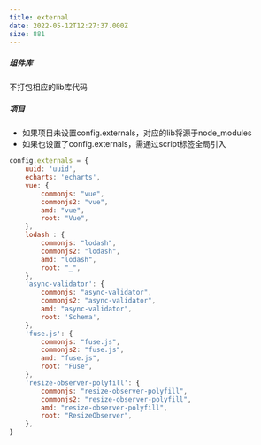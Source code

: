 ```yaml
---
title: external
date: 2022-05-12T12:27:37.000Z
size: 881
---
```

##### 组件库

不打包相应的lib库代码

##### 项目

- 如果项目未设置config.externals，对应的lib将源于node_modules
- 如果也设置了config.externals，需通过script标签全局引入

```javascript
config.externals = {
	uuid: 'uuid',
	echarts: 'echarts',
	vue: {
		commonjs: "vue", 
		commonjs2: "vue", 
		amd: "vue",
		root: "Vue",
	},
	lodash : {
		commonjs: "lodash", 
		commonjs2: "lodash", 
		amd: "lodash",
		root: "_",
	},
	'async-validator': {
		commonjs: "async-validator", 
		commonjs2: "async-validator", 
		amd: "async-validator",
		root: 'Schema',
	},
	'fuse.js': {
		commonjs: "fuse.js",
		commonjs2: "fuse.js", 
		amd: "fuse.js",
		root: "Fuse", 
	},
	'resize-observer-polyfill': {
		commonjs: "resize-observer-polyfill",
		commonjs2: "resize-observer-polyfill", 
		amd: "resize-observer-polyfill",
		root: "ResizeObserver", 
	},
}
```

